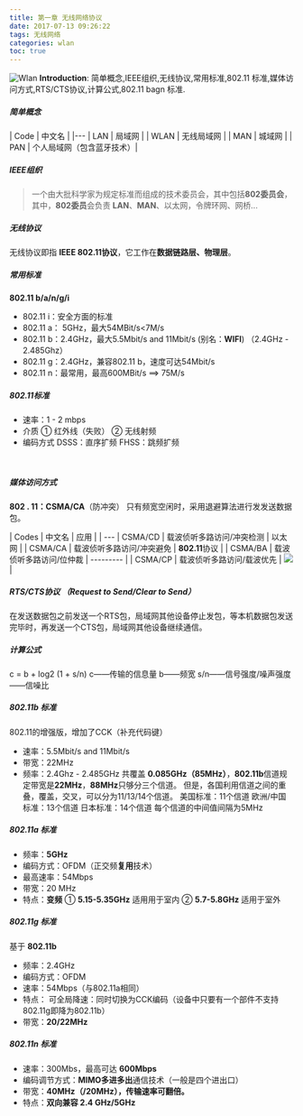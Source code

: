 ```yaml
---
title: 第一章 无线网络协议
date: 2017-07-13 09:26:22
tags: 无线网络
categories: wlan
toc: true
---
```

![Wlan](http://otdo5q3gt.bkt.clouddn.com/communication1.jpg)
**Introduction**: 简单概念,IEEE组织,无线协议,常用标准,802.11 标准,媒体访问方式,RTS/CTS协议,计算公式,802.11 bagn 标准.
<!-- more -->

##### 简单概念
| Code | 中文名 |
|---
| LAN | 局域网 |
| WLAN | 无线局域网 |
| MAN | 城域网 |
| PAN | 个人局域网（包含蓝牙技术）|

##### IEEE组织
>一个由大批科学家为规定标准而组成的技术委员会，其中包括**802委员会**，其中，**802委员**会负责 **LAN**、**MAN**、以太网，令牌环网、网桥...

##### 无线协议
无线协议即指 **IEEE 802.11协议**，它工作在**数据链路层、物理层**。

##### 常用标准
**802.11 b/a/n/g/i**
- 802.11 i：安全方面的标准
- 802.11 a： 5GHz，最大54MBit/s<7M/s
- 802.11 b：2.4GHz，最大5.5Mbit/s and 11Mbit/s  (别名：**WIFI**) （2.4GHz - 2.485Ghz）
- 802.11 g：2.4GHz，兼容802.11 b，速度可达54Mbit/s
- 802.11 n：最常用，最高600MBit/s ==> 75M/s

##### 802.11标准
- 速率：1 - 2 mbps
- 介质
① 红外线（失败）
② 无线射频
- 编码方式
DSSS：直序扩频
FHSS：跳频扩频
</br>

##### 媒体访问方式
**802 . 11：CSMA/CA**（防冲突）
只有频宽空闲时，采用退避算法进行发发送数据包。

| Codes | 中文名 | 应用 |
| ---
| CSMA/CD | 载波侦听多路访问/冲突检测 | 以太网 |
| CSMA/CA | 载波侦听多路访问/冲突避免 | **802.11**协议 |
| CSMA/BA | 载波侦听多路访问/位仲裁 | --------- |
| CSMA/CP | 载波侦听多路访问/载波优先 | ![](https://gss0.baidu.com/-vo3dSag_xI4khGko9WTAnF6hhy/zhidao/pic/item/50da81cb39dbb6fd0776affe0e24ab18972b373c.jpg)|

##### RTS/CTS协议 （Request to Send/Clear to Send）
在发送数据包之前发送一个RTS包，局域网其他设备停止发包，等本机数据包发送完毕时，再发送一个CTS包，局域网其他设备继续通信。

##### 计算公式
c = b + log2 (1 + s/n)
c——传输的信息量
b——频宽
s/n——信号强度/噪声强度——信噪比
</br>

##### 802.11b 标准
802.11的增强版，增加了CCK（补充代码键）
- 速率：5.5Mbit/s and 11Mbit/s
- 带宽：22MHz
- 频率：2.4Ghz - 2.485GHz
共覆盖 **0.085GHz（85MHz）**，**802.11b**信道规定带宽是**22MHz**，**88MHz**只够分三个信道。
但是，各国利用信道之间的重叠，覆盖，交叉，可以分为11/13/14个信道。
美国标准：11个信道
欧洲/中国标准：13个信道
日本标准：14个信道
每个信道的中间值间隔为5MHz

##### 802.11a 标准
- 频率：**5GHz**
- 编码方式：OFDM（正交频**复用**技术）
- 最高速率：54Mbps
- 带宽：20 MHz
- 特点：**变频**
① **5.15-5.35GHz** 适用用于室内
② **5.7-5.8GHz** 适用于室外 

##### 802.11g 标准
基于 **802.11b**
- 频率：2.4GHz
- 编码方式：OFDM
- 速率：54Mbps（与802.11a相同）
- 特点：
可全局降速：同时切换为CCK编码（设备中只要有一个部件不支持802.11g即降为802.11b）
- 带宽：**20/22MHz**

##### 802.11n 标准
- 速率：300Mbs，最高可达 **600Mbps**
- 编码调节方式：**MIMO多进多出**通信技术（一般是四个进出口）
- 带宽：**40MHz（/20MHz），传输速率可翻倍。**
- 特点：**双向兼容 2.4 GHz/5GHz**